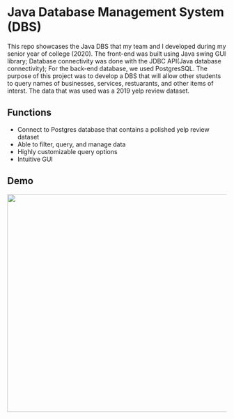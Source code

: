 # Java Database Management System (DBS)
This repo showcases the Java DBS that my team and I developed during my senior year of college (2020). The front-end was built using Java swing GUI library; Database connectivity was done with the JDBC API(Java database connectivity); For the back-end database, we used PostgresSQL. The purpose of this project was to develop a DBS that will allow other students to query names of businesses, services, restuarants, and other items of interst. The data that was used was a 2019 yelp review dataset.

## Functions
 * Connect to Postgres database that contains a polished yelp review dataset
 * Able to filter, query, and manage data
 * Highly customizable query options
 * Intuitive GUI

## Demo
<p align="center">
<img width="700" height="500" src="images/a.gif">
</p>
